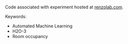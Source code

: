 Code associated with experiment hosted at [renzolab.com](https://renzolab.com/laboratory/room_occupancy/).

Keywords:
- Automated Machine Learning
- H2O-3
- Room occupancy